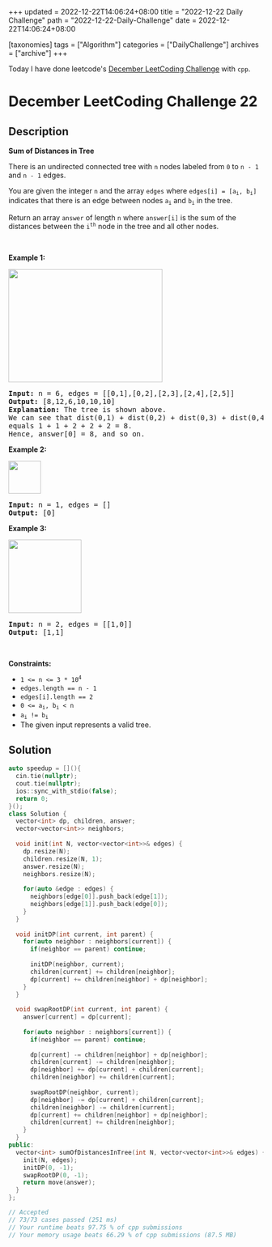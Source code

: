 +++
updated = 2022-12-22T14:06:24+08:00
title = "2022-12-22 Daily Challenge"
path = "2022-12-22-Daily-Challenge"
date = 2022-12-22T14:06:24+08:00

[taxonomies]
tags = ["Algorithm"]
categories = ["DailyChallenge"]
archives = ["archive"]
+++

Today I have done leetcode's [December LeetCoding Challenge](https://leetcode.com/problems/sum-of-distances-in-tree/) with `cpp`.

<!-- more -->

# December LeetCoding Challenge 22

## Description

**Sum of Distances in Tree**

<p>There is an undirected connected tree with <code>n</code> nodes labeled from <code>0</code> to <code>n - 1</code> and <code>n - 1</code> edges.</p>

<p>You are given the integer <code>n</code> and the array <code>edges</code> where <code>edges[i] = [a<sub>i</sub>, b<sub>i</sub>]</code> indicates that there is an edge between nodes <code>a<sub>i</sub></code> and <code>b<sub>i</sub></code> in the tree.</p>

<p>Return an array <code>answer</code> of length <code>n</code> where <code>answer[i]</code> is the sum of the distances between the <code>i<sup>th</sup></code> node in the tree and all other nodes.</p>

<p>&nbsp;</p>
<p><strong class="example">Example 1:</strong></p>
<img alt="" src="https://assets.leetcode.com/uploads/2021/07/23/lc-sumdist1.jpg" style="width: 304px; height: 224px;" />
<pre>
<strong>Input:</strong> n = 6, edges = [[0,1],[0,2],[2,3],[2,4],[2,5]]
<strong>Output:</strong> [8,12,6,10,10,10]
<strong>Explanation:</strong> The tree is shown above.
We can see that dist(0,1) + dist(0,2) + dist(0,3) + dist(0,4) + dist(0,5)
equals 1 + 1 + 2 + 2 + 2 = 8.
Hence, answer[0] = 8, and so on.
</pre>

<p><strong class="example">Example 2:</strong></p>
<img alt="" src="https://assets.leetcode.com/uploads/2021/07/23/lc-sumdist2.jpg" style="width: 64px; height: 65px;" />
<pre>
<strong>Input:</strong> n = 1, edges = []
<strong>Output:</strong> [0]
</pre>

<p><strong class="example">Example 3:</strong></p>
<img alt="" src="https://assets.leetcode.com/uploads/2021/07/23/lc-sumdist3.jpg" style="width: 144px; height: 145px;" />
<pre>
<strong>Input:</strong> n = 2, edges = [[1,0]]
<strong>Output:</strong> [1,1]
</pre>

<p>&nbsp;</p>
<p><strong>Constraints:</strong></p>

<ul>
	<li><code>1 &lt;= n &lt;= 3 * 10<sup>4</sup></code></li>
	<li><code>edges.length == n - 1</code></li>
	<li><code>edges[i].length == 2</code></li>
	<li><code>0 &lt;= a<sub>i</sub>, b<sub>i</sub> &lt; n</code></li>
	<li><code>a<sub>i</sub> != b<sub>i</sub></code></li>
	<li>The given input represents a valid tree.</li>
</ul>


## Solution

``` cpp
auto speedup = [](){
  cin.tie(nullptr);
  cout.tie(nullptr);
  ios::sync_with_stdio(false);
  return 0;
}();
class Solution {
  vector<int> dp, children, answer;
  vector<vector<int>> neighbors;
  
  void init(int N, vector<vector<int>>& edges) {
    dp.resize(N);
    children.resize(N, 1);
    answer.resize(N);
    neighbors.resize(N);
    
    for(auto &edge : edges) {
      neighbors[edge[0]].push_back(edge[1]);
      neighbors[edge[1]].push_back(edge[0]);
    }
  }
  
  void initDP(int current, int parent) {
    for(auto neighbor : neighbors[current]) {
      if(neighbor == parent) continue;
      
      initDP(neighbor, current);
      children[current] += children[neighbor];
      dp[current] += children[neighbor] + dp[neighbor];
    }
  }
  
  void swapRootDP(int current, int parent) {
    answer[current] = dp[current];
    
    for(auto neighbor : neighbors[current]) {
      if(neighbor == parent) continue;
      
      dp[current] -= children[neighbor] + dp[neighbor];
      children[current] -= children[neighbor];
      dp[neighbor] += dp[current] + children[current];
      children[neighbor] += children[current];
      
      swapRootDP(neighbor, current);
      dp[neighbor] -= dp[current] + children[current];
      children[neighbor] -= children[current];
      dp[current] += children[neighbor] + dp[neighbor];
      children[current] += children[neighbor];
    }
  }
public:
  vector<int> sumOfDistancesInTree(int N, vector<vector<int>>& edges) {
    init(N, edges);
    initDP(0, -1);
    swapRootDP(0, -1);
    return move(answer);
  }
};

// Accepted
// 73/73 cases passed (251 ms)
// Your runtime beats 97.75 % of cpp submissions
// Your memory usage beats 66.29 % of cpp submissions (87.5 MB)
```
